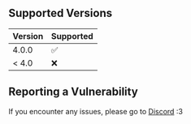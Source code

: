 ## Supported Versions

| Version | Supported          |
| ------- | ------------------ |
| 4.0.0   | :white_check_mark: |
| < 4.0   | :x:                |


## Reporting a Vulnerability

If you encounter any issues, please go to [Discord](https://discord.gg/fTuGFk9ayG) :3